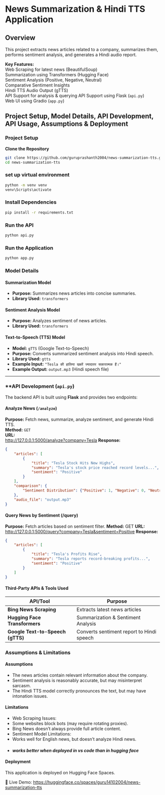 # News Summarization & Hindi TTS Application

##  Overview  
This project extracts news articles related to a company, summarizes them, performs sentiment analysis, and generates a Hindi audio report.

 **Key Features:**  
 Web Scraping for latest news (BeautifulSoup)  
 Summarization using Transformers (Hugging Face)  
 Sentiment Analysis (Positive, Negative, Neutral)  
 Comparative Sentiment Insights  
 Hindi TTS Audio Output (gTTS)  
 API Support for analysis & querying
 API Support using Flask (`api.py`)  
 Web UI using Gradio (`app.py`) 

##  Project Setup, Model Details, API Development, API Usage, Assumptions & Deployment  
### **Project Setup**  
 **Clone the Repository**  
```bash
git clone https://github.com/guruprashanth2004/news-summarization-tts.git
cd news-summarization-tts
```
### **set up virtual environment**
```bash
python -m venv venv
venv\Scripts\activate
```
### **Install Dependencies**
```bash
pip install -r requirements.txt
```
### **Run the API**
```bash
python api.py
```
### **Run the Application**
```bash
python app.py
```
### **Model Details**  

#### **Summarization Model**    
- **Purpose:** Summarizes news articles into concise summaries.  
- **Library Used:** `transformers`
  
#### **Sentiment Analysis Model**  
- **Purpose:** Analyzes sentiment of news articles.  
- **Library Used:** `transformers`    

#### **Text-to-Speech (TTS) Model**  
- **Model:** `gTTS` (Google Text-to-Speech)  
- **Purpose:** Converts summarized sentiment analysis into Hindi speech.  
- **Library Used:** `gtts`  
- **Example Input:** `"Tesla की हालिया खबरें ज्यादातर सकारात्मक हैं।"`  
- **Example Output:** `output.mp3` (Hindi speech file)  

---

### **API Development (`api.py`)  
The backend API is built using **Flask** and provides two endpoints:  

#### **Analyze News (`/analyze`)**  
**Purpose:** Fetch news, summarize, analyze sentiment, and generate Hindi TTS.  
**Method:** `GET`  
**URL:**  
http://127.0.0.1:5000/analyze?company=Tesla
 **Response:**  
```json
{
    "articles": [
        {
            "title": "Tesla Stock Hits New Highs",
            "summary": "Tesla's stock price reached record levels...",
            "sentiment": "Positive"
        }
    ],
    "comparison": {
        "Sentiment Distribution": {"Positive": 1, "Negative": 0, "Neutral": 0}
    },
    "audio_file": "output.mp3"
}
```
#### **Query News by Sentiment (/query)**
 **Purpose:** Fetch articles based on sentiment filter.
 **Method:** GET
 **URL:**
http://127.0.0.1:5000/query?company=Tesla&sentiment=Positive
 **Response:**

``` json
{
    "articles": [
        {
            "title": "Tesla's Profits Rise",
            "summary": "Tesla reports record-breaking profits...",
            "sentiment": "Positive"
        }
    ]
}
```

#### **Third-Party APIs & Tools Used**

| API/Tool                     | Purpose                                      |
|------------------------------|----------------------------------------------|
| **Bing News Scraping**       | Extracts latest news articles               |
| **Hugging Face Transformers** | Summarization & Sentiment Analysis         |
| **Google Text-to-Speech (gTTS)** | Converts sentiment report to Hindi speech |

### **Assumptions & Limitations**
 #### **Assumptions**
- The news articles contain relevant information about the company.
- Sentiment analysis is reasonably accurate, but may misinterpret sarcasm.
- The Hindi TTS model correctly pronounces the text, but may have intonation issues.
 #### **Limitations**
- Web Scraping Issues:
- Some websites block bots (may require rotating proxies).
- Bing News doesn’t always provide full article content.
- Sentiment Model Limitations:
- Works well for English news, but doesn’t analyze Hindi news.
- #### *works better when deployed in vs code than in hugging face*

#### **Deployment**
This application is deployed on Hugging Face Spaces.

🔗 Live Demo: https://huggingface.co/spaces/guru14102004/news-summarization-tts

